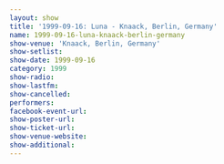 ```yaml
---
layout: show
title: '1999-09-16: Luna - Knaack, Berlin, Germany'
name: 1999-09-16-luna-knaack-berlin-germany
show-venue: 'Knaack, Berlin, Germany'
show-setlist: 
show-date: 1999-09-16
category: 1999
show-radio: 
show-lastfm: 
show-cancelled: 
performers: 
facebook-event-url: 
show-poster-url: 
show-ticket-url: 
show-venue-website: 
show-additional: 
---
```



